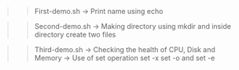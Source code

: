 >> First-demo.sh -> Print name using echo


>> Second-demo.sh -> Making directory using mkdir and inside directory create two files


>> Third-demo.sh -> Checking the health of CPU, Disk and Memory
                 -> Use of set operation set -x set -o and set -e

